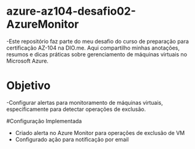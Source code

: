 # azure-az104-desafio02-AzureMonitor
-Este repositório faz parte do meu desafio do curso de preparação para certificação AZ-104 na DIO.me. Aqui compartilho minhas anotações, resumos e dicas práticas sobre gerenciamento de máquinas virtuais no Microsoft Azure.

# Objetivo
-Configurar alertas para monitoramento de máquinas virtuais, especificamente para detectar operações de exclusão.

#Configuração Implementada
- Criado alerta no Azure Monitor para operações de exclusão de VM
- Configurado ação para notificação por email
